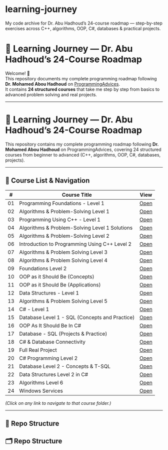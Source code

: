 # learning-journey
My code archive for Dr. Abu Hadhoud’s 24-course roadmap — step-by-step exercises across C++, algorithms, OOP, C#, databases &amp; practical projects.
# 🚀 Learning Journey — Dr. Abu Hadhoud’s 24-Course Roadmap

Welcome! 👋  
This repository documents my complete programming roadmap following **Dr. Mohamed Abou Hadhoud** on [ProgrammingAdvices]([https://programmingadvices.com/](https://programmingadvices.com/p/roadmap)).  
It contains **24 structured courses** that take me step by step from basics to advanced problem solving and real projects.

---

# 🚀 Learning Journey — Dr. Abu Hadhoud’s 24-Course Roadmap

This repository contains my complete programming roadmap following **Dr. Mohamed Abou Hadhoud** on ProgrammingAdvices, covering 24 structured courses from beginner to advanced (C++, algorithms, OOP, C#, databases, projects).

---

## 📘 Course List & Navigation

| #   | Course Title                                          | View |
|-----|------------------------------------------------------|------|
| 01  | Programming Foundations - Level 1                     | [Open](./01-Programming-Foundations-Level1) |
| 02  | Algorithms & Problem-Solving Level 1                  | [Open](./02-Algorithms-Problem-Solving-Level1) |
| 03  | Programming Using C++ - Level 1                       | [Open](./03-Programming-Using-Cpp-Level1) |
| 04  | Algorithms & Problem-Solving Level 1 Solutions        | [Open](./04-Algorithms-Problem-Solving-Level1-Solutions) |
| 05  | Algorithms & Problem-Solving Level 2                  | [Open](./05-Algorithms-Problem-Solving-Level2) |
| 06  | Introduction to Programming Using C++ Level 2         | [Open](./06-Programming-Using-Cpp-Level2) |
| 07  | Algorithms & Problem Solving Level 3                  | [Open](./07-Algorithms-Problem-Solving-Level3) |
| 08  | Algorithms & Problem Solving Level 4                  | [Open](./08-Algorithms-Problem-Solving-Level4) |
| 09  | Foundations Level 2                                   | [Open](./09-Foundations-Level2) |
| 10  | OOP as it Should Be (Concepts)                        | [Open](./10-OOP-As-It-Should-Be-Concepts) |
| 11  | OOP as it Should Be (Applications)                    | [Open](./11-OOP-As-It-Should-Be-Applications) |
| 12  | Data Structures - Level 1                             | [Open](./12-Data-Structures-Level1) |
| 13  | Algorithms & Problem Solving Level 5                  | [Open](./13-Algorithms-Problem-Solving-Level5) |
| 14  | C# - Level 1                                          | [Open](./14-CSharp-Level1) |
| 15  | Database Level 1 - SQL (Concepts and Practice)        | [Open](./15-Database-Level1-SQL) |
| 16  | OOP As It Should Be In C#                             | [Open](./16-OOP-In-CSharp) |
| 17  | Database - SQL (Projects & Practice)                  | [Open](./17-Database-SQL-Projects) |
| 18  | C# & Database Connectivity                            | [Open](./18-CSharp-Database-Connectivity) |
| 19  | Full Real Project                                     | [Open](./19-Full-Real-Project) |
| 20  | C# Programming Level 2                                | [Open](./20-CSharp-Level2) |
| 21  | Database Level 2 - Concepts & T-SQL                   | [Open](./21-Database-Level2-TSQL) |
| 22  | Data Structures Level 2 in C#                         | [Open](./22-Data-Structures-Level2-CSharp) |
| 23  | Algorithms Level 6                                    | [Open](./23-Algorithms-Level6) |
| 24  | Windows Services                                      | [Open](./24-Windows-Services) |

*(Click on any link to navigate to that course folder.)*

---

## 📂 Repo Structure



## 🗂 Repo Structure
